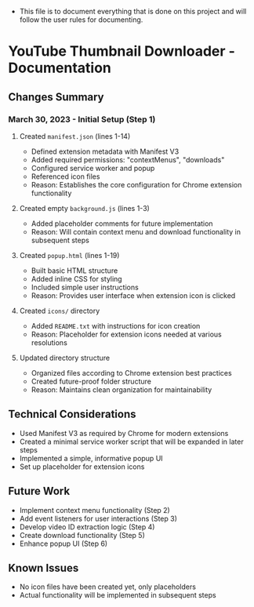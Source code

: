 * This file is to document everything that is done on this project and will follow the user rules for documenting. 

# YouTube Thumbnail Downloader - Documentation

## Changes Summary

### March 30, 2023 - Initial Setup (Step 1)

1. Created `manifest.json` (lines 1-14)
   - Defined extension metadata with Manifest V3
   - Added required permissions: "contextMenus", "downloads"
   - Configured service worker and popup
   - Referenced icon files
   - Reason: Establishes the core configuration for Chrome extension functionality

2. Created empty `background.js` (lines 1-3)
   - Added placeholder comments for future implementation
   - Reason: Will contain context menu and download functionality in subsequent steps

3. Created `popup.html` (lines 1-19)
   - Built basic HTML structure
   - Added inline CSS for styling
   - Included simple user instructions
   - Reason: Provides user interface when extension icon is clicked

4. Created `icons/` directory
   - Added `README.txt` with instructions for icon creation
   - Reason: Placeholder for extension icons needed at various resolutions

5. Updated directory structure
   - Organized files according to Chrome extension best practices
   - Created future-proof folder structure
   - Reason: Maintains clean organization for maintainability

## Technical Considerations

- Used Manifest V3 as required by Chrome for modern extensions
- Created a minimal service worker script that will be expanded in later steps
- Implemented a simple, informative popup UI
- Set up placeholder for extension icons

## Future Work

- Implement context menu functionality (Step 2)
- Add event listeners for user interactions (Step 3)
- Develop video ID extraction logic (Step 4)
- Create download functionality (Step 5)
- Enhance popup UI (Step 6)

## Known Issues

- No icon files have been created yet, only placeholders
- Actual functionality will be implemented in subsequent steps 
